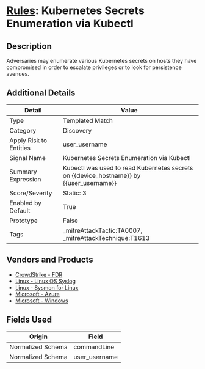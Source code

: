 # [Rules](README.md): Kubernetes Secrets Enumeration via Kubectl

## Description
Adversaries may enumerate various Kubernetes secrets on hosts they have compromised in order to escalate privileges or to look for persistence avenues.

## Additional Details
|Detail|Value|
|----|----|
|Type|Templated Match|
|Category|Discovery|
|Apply Risk to Entities|user_username|
|Signal Name|Kubernetes Secrets Enumeration via Kubectl|
|Summary Expression|Kubectl was used to read Kubernetes secrets on {{device_hostname}} by {{user_username}}|
|Score/Severity|Static: 3|
|Enabled by Default|True|
|Prototype|False|
|Tags|_mitreAttackTactic:TA0007, _mitreAttackTechnique:T1613|
## Vendors and Products
- [CrowdStrike - FDR](../products/569a3a44-c29f-492e-bcf4-5dc04e2ab0f3.md)
- [Linux - Linux OS Syslog](../products/0e20c932-d992-4bd4-b276-c15119ca5c0b.md)
- [Linux - Sysmon for Linux](../products/b238758d-ade8-41d2-b32d-c99159e9fd74.md)
- [Microsoft - Azure](../products/a1225af5-e778-4068-a9a2-47da93d1ff24.md)
- [Microsoft - Windows](../products/1ff7546c-cb36-4a24-87f7-89d2cecc5761.md)


## Fields Used

|Origin|Field|
|----|----|
|Normalized Schema|commandLine|
|Normalized Schema|user_username|


